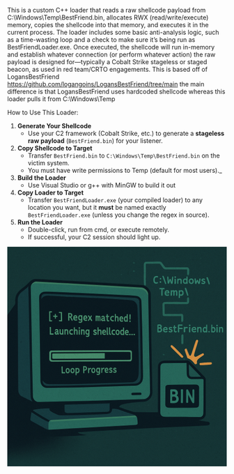 This is a custom C++ loader that reads a raw shellcode payload from C:\Windows\Temp\BestFriend.bin, allocates RWX (read/write/execute) memory, copies the shellcode into that memory, and executes it in the current process.
The loader includes some basic anti-analysis logic, such as a time-wasting loop and a check to make sure it’s being run as BestFriendLoader.exe.
Once executed, the shellcode will run in-memory and establish whatever connection (or perform whatever action) the raw payload is designed for—typically a Cobalt Strike stageless or staged beacon, as used in red team/CRTO engagements.
This is based off of LogansBestFriend https://github.com/logangoins/LogansBestFriend/tree/main the main difference is that LogansBestFriend uses hardcoded shellcode whereas this loader pulls it from C:\Windows\Temp

How to Use This Loader:

1. **Generate Your Shellcode**
    - Use your C2 framework (Cobalt Strike, etc.) to generate a **stageless raw payload** (`BestFriend.bin`) for your listener.
2. **Copy Shellcode to Target**
    - Transfer `BestFriend.bin` to `C:\Windows\Temp\BestFriend.bin` on the victim system.
    - You must have write permissions to Temp (default for most users)._
3. **Build the Loader**
    - Use Visual Studio or g++ with MinGW to build it out
4. **Copy Loader to Target**
    - Transfer `BestFriendLoader.exe` (your compiled loader) to any location you want, but it **must** be named exactly `BestFriendLoader.exe` (unless you change the regex in source).
5. **Run the Loader**
    - Double-click, run from cmd, or execute remotely.
    - If successful, your C2 session should light up.

![BestFriend](BestFriend.png)
